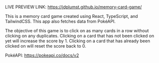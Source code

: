 LIVE PREVIEW LINK: https://jdplumst.github.io/memory-card-game/

This is a memory card game created using React, TypeScript, and TailwindCSS. This app also fetches data from PokéAPI.

The objective of this game is to click on as many cards in a row without clicking on any duplicates. Clicking on a card that has not been clicked on yet will increase the score by 1. Clicking on a card that has already been clicked on will reset the score back to 0.

PokéAPI: https://pokeapi.co/docs/v2